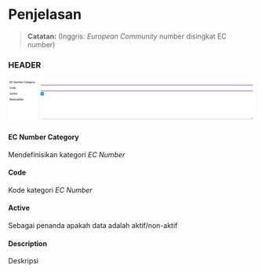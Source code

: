 # Penjelasan
> **Catatan:** (Inggris: *European Community* number disingkat EC number)

### <a name="bagian-header">HEADER</a>

![](../../img/ec-number-category/form.png)

#### <a name="field-name">EC Number Category</a>

Mendefinisikan kategori *EC Number*

#### <a name="field-code">Code</a>

Kode kategori *EC Number*

#### <a name="field-active">Active</a>

Sebagai penanda apakah data adalah aktif/non-aktif

#### <a name="field-description">Description</a>

Deskripsi
